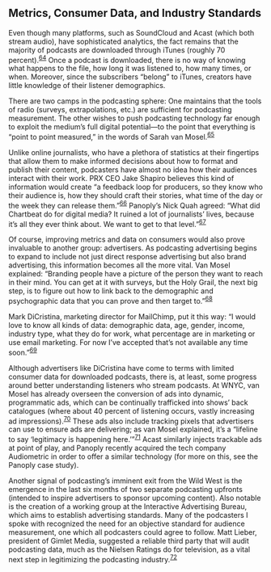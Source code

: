 Metrics, Consumer Data, and Industry Standards
 ----------------------------------------------
 
 Even though many platforms, such as SoundCloud and Acast (which both stream audio), have sophisticated analytics, the fact remains that the majority of podcasts are downloaded through iTunes (roughly 70 percent).<sup><a href=../citations/index.html>64</a></sup> Once a podcast is downloaded, there is no way of knowing what happens to the file, how long it was listened to, how many times, or when. Moreover, since the subscribers “belong” to iTunes, creators have little knowledge of their listener demographics. 

 There are two camps in the podcasting sphere: One maintains that the tools of radio (surveys, extrapolations, etc.) are sufficient for podcasting measurement. The other wishes to push podcasting technology far enough to exploit the medium’s full digital potential—to the point that everything is “point to point measured,” in the words of Sarah van Mosel.<sup><a href=../citations/index.html>65</a></sup> 

 Unlike online journalists, who have a plethora of statistics at their fingertips that allow them to make informed decisions about how to format and publish their content, podcasters have almost no idea how their audiences interact with their work. PRX CEO Jake Shapiro believes this kind of information would create “a feedback loop for producers, so they know who their audience is, how they should craft their stories, what time of the day or the week they can release them.”<sup><a href=../citations/index.html>66</a></sup> Panoply’s Nick Quah agreed: “What did Chartbeat do for digital media? It ruined a lot of journalists’ lives, because it’s all they ever think about. We want to get to that level.”<sup><a href=../citations/index.html>67</a></sup> 

 Of course, improving metrics and data on consumers would also prove invaluable to another group: advertisers. As podcasting advertising begins to expand to include not just direct response advertising but also brand advertising, this information becomes all the more vital. Van Mosel explained: “Branding people have a picture of the person they want to reach in their mind. You can get at it with surveys, but the Holy Grail, the next big step, is to figure out how to link back to the demographic and psychographic data that you can prove and then target to.”<sup><a href=../citations/index.html>68</a></sup> 

 Mark DiCristina, marketing director for MailChimp, put it this way: “I would love to know all kinds of data: demographic data, age, gender, income, industry type, what they do for work, what percentage are in marketing or use email marketing. For now I’ve accepted that’s not available any time soon.”<sup><a href=../citations/index.html>69</a></sup> 

 Although advertisers like DiCristina have come to terms with limited consumer data for downloaded podcasts, there is, at least, some progress around better understanding listeners who stream podcasts. At WNYC, van Mosel has already overseen the conversion of ads into dynamic, programmatic ads, which can be continually trafficked into shows’ back catalogues (where about 40 percent of listening occurs, vastly increasing ad impressions).<sup><a href=../citations/index.html>70</a></sup> These ads also include tracking pixels that advertisers can use to ensure ads are delivering; as van Mosel explained, it’s a “lifeline to say ‘legitimacy is happening here.’”<sup><a href=../citations/index.html>71</a></sup> Acast similarly injects trackable ads at point of play, and Panoply recently acquired the tech company Audiometric in order to offer a similar technology (for more on this, see the Panoply case study). 

 Another signal of podcasting’s imminent exit from the Wild West is the emergence in the last six months of two separate podcasting upfronts (intended to inspire advertisers to sponsor upcoming content). Also notable is the creation of a working group at the Interactive Advertising Bureau, which aims to establish advertising standards. Many of the podcasters I spoke with recognized the need for an objective standard for audience measurement, one which all podcasters could agree to follow. Matt Lieber, president of Gimlet Media, suggested a reliable third party that will audit podcasting data, much as the Nielsen Ratings do for television, as a vital next step in legitimizing the podcasting industry.<sup><a href=../citations/index.html>72</a></sup> 

